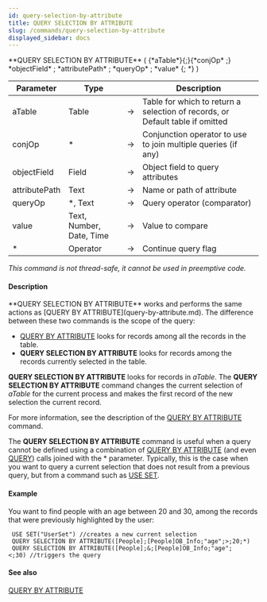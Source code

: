 ```yaml
---
id: query-selection-by-attribute
title: QUERY SELECTION BY ATTRIBUTE
slug: /commands/query-selection-by-attribute
displayed_sidebar: docs
---
```


<!--REF #_command_.QUERY SELECTION BY ATTRIBUTE.Syntax-->**QUERY SELECTION BY ATTRIBUTE** ( {*aTable*}{;}{*conjOp* ;} *objectField* ; *attributePath* ; *queryOp* ; *value* {; *} )<!-- END REF-->
<!--REF #_command_.QUERY SELECTION BY ATTRIBUTE.Params-->
| Parameter | Type |  | Description |
| --- | --- | --- | --- |
| aTable | Table | &#8594;  | Table for which to return a selection of records, or Default table if omitted |
| conjOp | * | &#8594;  | Conjunction operator to use to join multiple queries (if any) |
| objectField | Field | &#8594;  | Object field to query attributes |
| attributePath | Text | &#8594;  | Name or path of attribute |
| queryOp | *, Text | &#8594;  | Query operator (comparator) |
| value | Text, Number, Date, Time | &#8594;  | Value to compare |
| * | Operator | &#8594;  | Continue query flag |

<!-- END REF-->

*This command is not thread-safe, it cannot be used in preemptive code.*


#### Description 

<!--REF #_command_.QUERY SELECTION BY ATTRIBUTE.Summary-->**QUERY SELECTION BY ATTRIBUTE** works and performs the same actions as [QUERY BY ATTRIBUTE](query-by-attribute.md).<!-- END REF--> The difference between these two commands is the scope of the query:

* [QUERY BY ATTRIBUTE](query-by-attribute.md) looks for records among all the records in the table.
* **QUERY SELECTION BY ATTRIBUTE** looks for records among the records currently selected in the table.

**QUERY SELECTION BY ATTRIBUTE** looks for records in *aTable*. The **QUERY SELECTION BY ATTRIBUTE** command changes the current selection of *aTable* for the current process and makes the first record of the new selection the current record.

For more information, see the description of the [QUERY BY ATTRIBUTE](query-by-attribute.md) command.

The **QUERY SELECTION BY ATTRIBUTE** command is useful when a query cannot be defined using a combination of [QUERY BY ATTRIBUTE](query-by-attribute.md) (and even [QUERY](query.md)) calls joined with the \* parameter. Typically, this is the case when you want to query a current selection that does not result from a previous query, but from a command such as [USE SET](use-set.md). 

#### Example 

You want to find people with an age between 20 and 30, among the records that were previously highlighted by the user:

```4d
 USE SET("UserSet") //creates a new current selection
 QUERY SELECTION BY ATTRIBUTE([People];[People]OB_Info;"age";>;20;*)
 QUERY SELECTION BY ATTRIBUTE([People];&;[People]OB_Info;"age";<;30) //triggers the query
```

#### See also 

[QUERY BY ATTRIBUTE](query-by-attribute.md)  